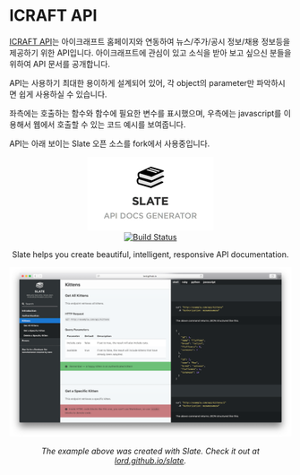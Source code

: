 ICRAFT API
============

[ICRAFT API](https://github.com/zaiyou12/icraft-api/)는 아이크래프트 홈페이지와 연동하여 뉴스/주가/공시 정보/채용 정보등을 제공하기 위한 API입니다. 아이크래프트에 관심이 있고 소식을 받아 보고 싶으신 분들을 위하여 API 문서를 공개합니다.

API는 사용하기 최대한 용이하게 설계되어 있어, 각 object의 parameter만 파악하시면 쉽게 사용하실 수 있습니다.

좌측에는 호출하는 함수와 함수에 필요한 변수를 표시했으며, 우측에는 javascript를 이용해서 웹에서 호출할 수 있는 코드 예시를 보여줍니다.

API는 아래 보이는 Slate 오픈 소스를 fork에서 사용중입니다.

<p align="center">
  <img src="https://raw.githubusercontent.com/lord/img/master/logo-slate.png" alt="Slate: API Documentation Generator" width="226">
  <br>
  <a href="https://travis-ci.org/lord/slate"><img src="https://travis-ci.org/lord/slate.svg?branch=master" alt="Build Status"></a>
</p>

<p align="center">Slate helps you create beautiful, intelligent, responsive API documentation.</p>

<p align="center"><img src="https://raw.githubusercontent.com/lord/img/master/screenshot-slate.png" width=700 alt="Screenshot of Example Documentation created with Slate"></p>

<p align="center"><em>The example above was created with Slate. Check it out at <a href="https://lord.github.io/slate">lord.github.io/slate</a>.</em></p>

